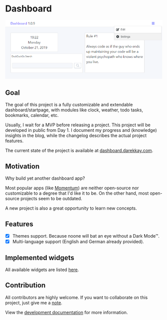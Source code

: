 # Dashboard

![](./assets/img/1.0.10.png)

## Goal

The goal of this project is a fully customizable and extendable dashboard/startpage, with modules like clock, weather, todo tasks, bookmarks, calendar, etc.

Usually, I wait for a MVP before releasing a project. This project will be developed in public from Day 1. I document my progress and (knowledge) insights in the blog, while the changelog describes the actual project features.

The current state of the project is available at [dashboard.darekkay.com](https://dashboard.darekkay.com).

## Motivation

Why build yet another dashboard app?

Most popular apps (like [Momentum](https://momentumdash.com/)) are neither open-source nor customizable to a degree that I'd like it to be. On the other hand, most open-source projects seem to be outdated.

A new project is also a great opportunity to learn new concepts.

## Features

- [x] Themes support. Because noone will bat an eye without a Dark Mode™.
- [x] Multi-language support (English and German already provided).

## Implemented widgets

All available widgets are listed [here](widgets/README.md).

## Contribution

All contributors are highly welcome. If you want to collaborate on this project, just give me a [note](mailto:hello@darekkay.com).

View the [development documentation](development/README.md) for more information.
